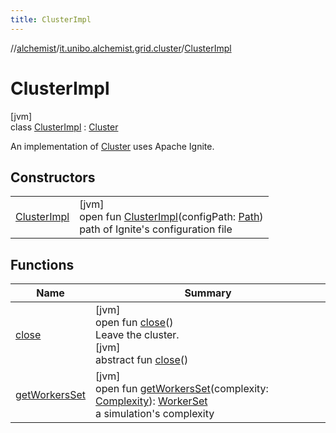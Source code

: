 ```yaml
---
title: ClusterImpl
---
```

//[alchemist](../../../index.html)/[it.unibo.alchemist.grid.cluster](../index.html)/[ClusterImpl](index.html)



# ClusterImpl



[jvm]\
class [ClusterImpl](index.html) : [Cluster](../-cluster/index.html)

An implementation of [Cluster](../-cluster/index.html) uses Apache Ignite.



## Constructors


| | |
|---|---|
| [ClusterImpl](-cluster-impl.html) | [jvm]<br>open fun [ClusterImpl](-cluster-impl.html)(configPath: [Path](https://docs.oracle.com/javase/8/docs/api/java/nio/file/Path.html))<br>path of Ignite's configuration file |


## Functions


| Name | Summary |
|---|---|
| [close](close.html) | [jvm]<br>open fun [close](close.html)()<br>Leave the cluster.<br>[jvm]<br>abstract fun [close](index.html#-1117130810%2FFunctions%2F-134779887)() |
| [getWorkersSet](get-workers-set.html) | [jvm]<br>open fun [getWorkersSet](get-workers-set.html)(complexity: [Complexity](../../it.unibo.alchemist.grid.simulation/-complexity/index.html)): [WorkerSet](../-worker-set/index.html)<br>a simulation's complexity |

